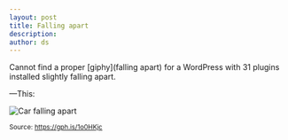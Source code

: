```yaml
---
layout: post
title: Falling apart
description:
author: ds
---
```


Cannot find a proper [giphy](falling apart) for a WordPress with 31&nbsp;plugins installed slightly falling apart.

—This:

![Car falling apart](https://i.giphy.com/fhWTD7YCd59D2.gif)

<small>Source: https://gph.is/1o0HKjc</small>
